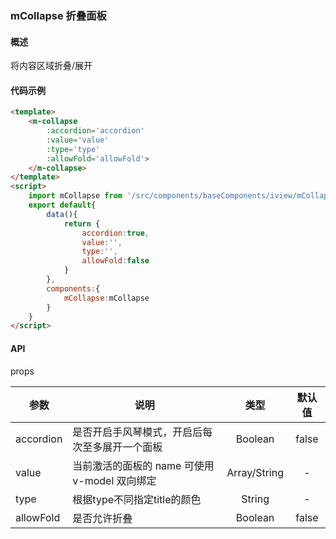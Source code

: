 ### mCollapse 折叠面板

#### 概述
将内容区域折叠/展开

#### 代码示例

```html
<template>
    <m-collapse
        :accordion='accordion'
        :value='value'
        :type='type'
        :allowFold='allowFold'>
    </m-collapse>
</template>
<script>
    import mCollapse from '/src/components/baseComponents/iview/mCollapse'
    export default{
        data(){
            return {
                accordion:true,
                value:'',
                type:'',
                allowFold:false
            }
        },
        components:{
            mCollapse:mCollapse
        }
    }
</script>
```

#### API
props

| 参数 | 说明 | 类型 | 默认值 |
| ------ | ------ | :------: | :------: |
| accordion | 是否开启手风琴模式，开启后每次至多展开一个面板 | Boolean | false|
| value | 当前激活的面板的 name 可使用 v-model 双向绑定 | Array/String | - |
| type | 根据type不同指定title的颜色 | String | - |
| allowFold | 是否允许折叠 | Boolean | false |